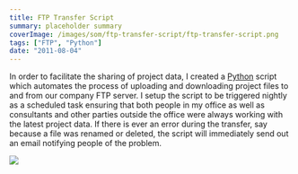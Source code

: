 ```yaml
---
title: FTP Transfer Script
summary: placeholder summary
coverImage: /images/som/ftp-transfer-script/ftp-transfer-script.png
tags: ["FTP", "Python"]
date: "2011-08-04"
---
```


In order to facilitate the sharing of project data, I created a [Python](http://www.python.org/) script which automates the process of uploading and downloading project files to and from our company FTP server. I setup the script to be triggered nightly as a scheduled task ensuring that both people in my office as well as consultants and other parties outside the office were always working with the latest project data. If there is ever an error during the transfer, say because a file was renamed or deleted, the script will immediately send out an email notifying people of the problem.

![](/images/som/ftp-transfer-script/ftp-transfer-script2.png)